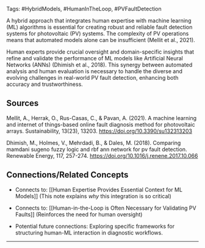 Tags: #HybridModels, #HumanInTheLoop, #PVFaultDetection

A hybrid approach that integrates human expertise with machine learning (ML) algorithms is essential for creating robust and reliable fault detection systems for photovoltaic (PV) systems. 
The complexity of PV operations means that automated models alone can be insufficient (Mellit et al., 2021).

Human experts provide crucial oversight and domain-specific insights that refine and validate the performance of ML models like Artificial Neural Networks (ANNs) (Dhimish et al., 2018). 
This synergy between automated analysis and human evaluation is necessary to handle the diverse and evolving challenges in real-world PV fault detection, enhancing both accuracy and trustworthiness.

## Sources

Mellit, A., Herrak, O., Rus-Casas, C., & Pavan, A. (2021). A machine learning and internet of things-based online fault diagnosis method for photovoltaic arrays. Sustainability, 13(23), 13203. https://doi.org/10.3390/su132313203

Dhimish, M., Holmes, V., Mehrdadi, B., & Dales, M. (2018). Comparing mamdani sugeno fuzzy logic and rbf ann network for pv fault detection. Renewable Energy, 117, 257-274. https://doi.org/10.1016/j.renene.2017.10.066

## Connections/Related Concepts

- Connects to: [[Human Expertise Provides Essential Context for ML Models]] (This note explains _why_ this integration is so critical)
    
- Connects to: [[Human-in-the-Loop is Often Necessary for Validating PV Faults]] (Reinforces the need for human oversight)
    
- Potential future connections: Exploring specific frameworks for structuring human-ML interaction in diagnostic workflows.
    

---